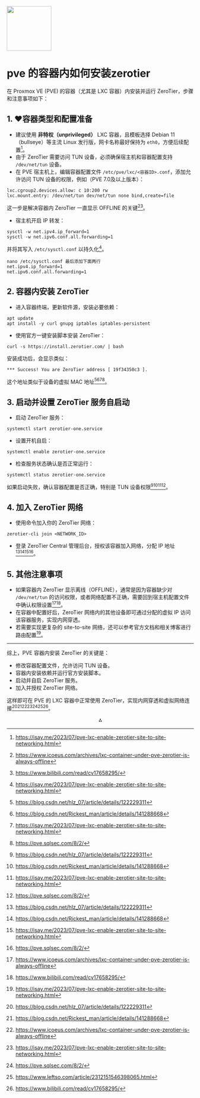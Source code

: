 <img src="https://r2cdn.perplexity.ai/pplx-full-logo-primary-dark%402x.png" class="logo" width="120"/>

# pve 的容器内如何安装zerotier

在 Proxmox VE (PVE) 的容器（尤其是 LXC 容器）内安装并运行 ZeroTier，步骤和注意事项如下：

## 1. ❤️容器类型和配置准备

- 建议使用 **非特权（unprivileged）** LXC 容器，且模板选择 Debian 11（bullseye）等主流 Linux 发行版，网卡名称最好保持为 `eth0`，方便后续配置[^4]。
- 由于 ZeroTier 需要访问 TUN 设备，必须确保宿主机和容器配置支持 `/dev/net/tun` 设备。
- 在 PVE 宿主机上，编辑容器配置文件 `/etc/pve/lxc/<容器ID>.conf`，添加允许访问 TUN 设备的权限，例如（PVE 7.0及以上版本）：

```
lxc.cgroup2.devices.allow: c 10:200 rw
lxc.mount.entry: /dev/net/tun dev/net/tun none bind,create=file
```

这一步是解决容器内 ZeroTier 一直显示 OFFLINE 的关键[^3][^9]。
- 宿主机开启 IP 转发：

```
sysctl -w net.ipv4.ip_forward=1
sysctl -w net.ipv6.conf.all.forwarding=1
```

并将其写入 `/etc/sysctl.conf` 以持久化[^4]。
```
nano /etc/sysctl.conf 最后添加下面两行
net.ipv4.ip_forward=1
net.ipv6.conf.all.forwarding=1
```


## 2. 容器内安装 ZeroTier

- 进入容器终端，更新软件源，安装必要依赖：

```
apt update
apt install -y curl gnupg iptables iptables-persistent
```

- 使用官方一键安装脚本安装 ZeroTier：

```
curl -s https://install.zerotier.com/ | bash
```

安装成功后，会显示类似：

```
*** Success! You are ZeroTier address [ 19f34350c3 ].
```

这个地址类似于设备的虚拟 MAC 地址[^1][^2][^4][^5]。


## 3. 启动并设置 ZeroTier 服务自启动

- 启动 ZeroTier 服务：

```
systemctl start zerotier-one.service
```

- 设置开机自启：

```
systemctl enable zerotier-one.service
```

- 检查服务状态确认是否正常运行：

```
systemctl status zerotier-one.service
```

如果启动失败，确认容器配置是否正确，特别是 TUN 设备权限[^1][^2][^4][^5]。


## 4. 加入 ZeroTier 网络

- 使用命令加入你的 ZeroTier 网络：

```
zerotier-cli join <NETWORK_ID>
```

- 登录 ZeroTier Central 管理后台，授权该容器加入网络，分配 IP 地址[^1][^2][^4][^5]。


## 5. 其他注意事项

- 如果容器内 ZeroTier 显示离线（OFFLINE），通常是因为容器缺少对 `/dev/net/tun` 的访问权限，或者网络配置不正确，需要回到宿主机配置文件中确认权限设置[^3][^9]。
- 在容器中配置好后，ZeroTier 网络内的其他设备即可通过分配的虚拟 IP 访问该容器服务，实现内网穿透。
- 若需要实现更复杂的 site-to-site 网络，还可以参考官方文档和相关博客进行路由配置[^4]。

---

综上，PVE 容器内安装 ZeroTier 的关键是：

- 修改容器配置文件，允许访问 TUN 设备。
- 容器内安装依赖并运行官方安装脚本。
- 启动并自启 ZeroTier 服务。
- 加入并授权 ZeroTier 网络。

这样即可在 PVE 的 LXC 容器中正常使用 ZeroTier，实现内网穿透和虚拟网络连接[^1][^2][^3][^4][^5][^8][^9]。

<div style="text-align: center">⁂</div>

[^1]: https://blog.csdn.net/hlz_07/article/details/122229311

[^2]: https://blog.csdn.net/Rickest_man/article/details/141288668

[^3]: https://www.icoeus.com/archives/lxc-container-under-pve-zerotier-is-always-offline

[^4]: https://isay.me/2023/07/pve-lxc-enable-zerotier-site-to-site-networking.html

[^5]: https://pve.sqlsec.com/8/2/

[^6]: https://willxup.top/archives/build-zerotier

[^7]: https://github.com/xubiaolin/docker-zerotier-planet

[^8]: https://www.leftso.com/article/2312151546398065.html

[^9]: https://www.bilibili.com/read/cv17658295/

[^10]: https://www.cxthhhhh.com/2020/11/09/enable-tun-port-on-lxc-container-in-proxmox-and-solve-problems-such-as-zerotier-and-openvpn-that-need-tun-br.html

